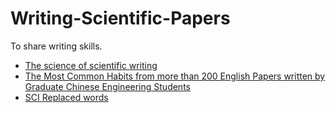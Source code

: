 # Writing-Scientific-Papers
To share writing skills.
- [The science of scientific writing](https://www.usenix.org/sites/default/files/gopen_and_swan_science_of_scientific_writing.pdf)
- [The Most Common Habits from more than 200 English Papers written by Graduate Chinese Engineering Students](https://github.com/Openviewer/Writing-Scientific-Papers/blob/main/Writing%20mistakes%20summary.pdf)
- [SCI Replaced words](https://github.com/Openviewer/Writing-Scientific-Papers/tree/main/Classic%20words%20in%20SCI%20papers)
